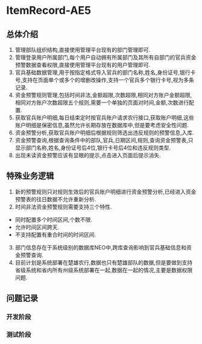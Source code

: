 # ItemRecord-AE5
## 总体介绍
1. 管理部队组织结构,直接使用管理平台现有的部门管理即可.
2. 管理登录用户所属部门,每个用户自动拥有所属部门及其所有自部门的官兵资金预警数据查看权限,直接使用管理平台现有的用户管理即可.
3. 官兵基础数据管理,用于按指定格式导入官兵的部门名称,姓名,身份证号,银行卡号,支持在页面单个或多个的增删改操作,支持一个官兵多个银行卡号,视为多条记录.
4. 资金预警规则管理,包括时间非法,金额超限,次数超限,相同对方账户金额超限,相同对方账户次数超限五个规则,需要一个单独的页面对时间,金额,次数进行配置.
5. 获取官兵账户明细,每日结束定时按官兵账户请求农行接口,获取账户明细,这些账户明细是保密信息,虽然允许长期存放在数据库中,但是要考虑安全性问题.
6. 资金预警分析,获取官兵账户明细后根据规则筛选出违反规则的预警信息,入库.
7. 资金预警查询,根据查询条件中的部队,官兵,日期区间,规则,查询资金预警表,只显示部门名称,姓名,身份证号后4位,银行卡号后4位和违反规则类型.
8. 出现未读资金预警应该有显眼的提示,点击进入页面后提示消失.

## 特殊业务逻辑
1. 新的预警规则只对规则生效后的官兵账户明细进行资金预警分析,已经进入资金预警表的往日数据不允许重新分析.
2. 时间非法资金预警规则需要支持三个特性.
  - 同时配置多个时间区间,个数不限.
  - 允许时间区间跨天.
  - 不支持配置有重合时间的时间区间.
3. 部门信息存在于系统级别的数据库NEO中,跨库查询影响到官兵基础信息和资金预警查询.
4. 目前计划是系统部署在楚雄农行,数据也只有楚雄部队的数据,但是要做到支持省级系统和省内所有州级系统部署在一起,数据在一起的情况,主要是数据权限问题.

## 问题记录
### 开发阶段

### 测试阶段
